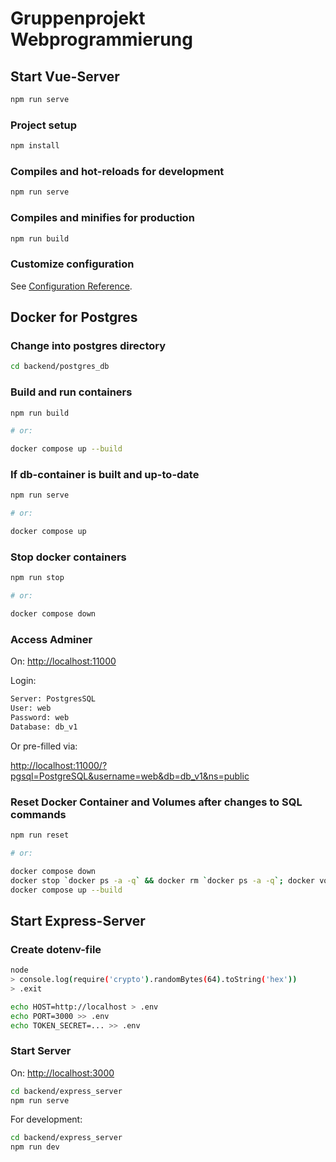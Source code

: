 # Gruppenprojekt Webprogrammierung

## Start Vue-Server

```bash
npm run serve
```

### Project setup

```bash
npm install
```

### Compiles and hot-reloads for development

```bash
npm run serve
```

### Compiles and minifies for production

```bash
npm run build
```

### Customize configuration

See [Configuration Reference](https://cli.vuejs.org/config/).

## Docker for Postgres

### Change into postgres directory

```bash
cd backend/postgres_db
```

### Build and run containers

```bash
npm run build 

# or:

docker compose up --build
```

### If db-container is built and up-to-date

```bash
npm run serve

# or:

docker compose up
```

### Stop docker containers

```bash
npm run stop

# or: 

docker compose down
```

### Access Adminer

On: <http://localhost:11000>

Login:

```bash
Server: PostgresSQL
User: web
Password: web
Database: db_v1
```

Or pre-filled via:

<http://localhost:11000/?pgsql=PostgreSQL&username=web&db=db_v1&ns=public>

### Reset Docker Container and Volumes after changes to SQL commands

```bash
npm run reset

# or:

docker compose down
docker stop `docker ps -a -q` && docker rm `docker ps -a -q`; docker volume prune 
docker compose up --build
```

## Start Express-Server

### Create dotenv-file

```bash
node
> console.log(require('crypto').randomBytes(64).toString('hex'))
> .exit

echo HOST=http://localhost > .env
echo PORT=3000 >> .env
echo TOKEN_SECRET=... >> .env
```

### Start Server

On: <http://localhost:3000>

```bash
cd backend/express_server
npm run serve
```

For development:

```bash
cd backend/express_server
npm run dev
```

